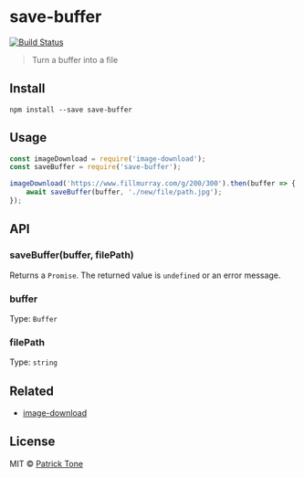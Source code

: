 # save-buffer

[![Build Status](https://travis-ci.org/the-pat/save-buffer.svg?branch=master)](https://travis-ci.org/the-pat/save-buffer)

> Turn a buffer into a file

## Install

```
npm install --save save-buffer
```

## Usage

```js
const imageDownload = require('image-download');
const saveBuffer = require('save-buffer');

imageDownload('https://www.fillmurray.com/g/200/300').then(buffer => {
    await saveBuffer(buffer, './new/file/path.jpg');
});
```

## API

### saveBuffer(buffer, filePath)

Returns a `Promise`. The returned value is `undefined` or an error message.

### buffer

Type: `Buffer`

### filePath

Type: `string`

## Related

- [image-download](https://github.com/the-pat/image-download)

## License

MIT © [Patrick Tone](https://patrickt.one)
